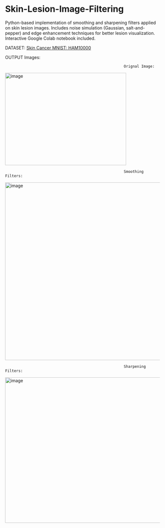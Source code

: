 # Skin-Lesion-Image-Filtering
Python-based implementation of smoothing and sharpening filters applied on skin lesion images. Includes noise simulation (Gaussian, salt-and-pepper) and edge enhancement techniques for better lesion visualization. Interactive Google Colab notebook included.

DATASET:
[Skin Cancer MNIST: HAM10000](https://www.kaggle.com/datasets/kmader/skin-cancer-mnist-ham10000?select=HAM10000_images_part_1)

OUTPUT Images:
                                                      
                                                          Orignal Image:


 <img width="394" height="301" alt="image" src="https://github.com/user-attachments/assets/a032c931-4864-4e6a-912b-5ea4be92836c" />

                                                          Smoothing Filters:

 <img width="824" height="579" alt="image" src="https://github.com/user-attachments/assets/ed6eb56c-4bfc-4f14-8644-1a791774e3fc" />

                                                          Sharpening Filters:

 <img width="826" height="474" alt="image" src="https://github.com/user-attachments/assets/a0aad34c-3d67-43a8-bff4-5a1722ccc6d9" />
